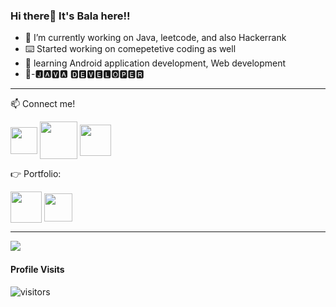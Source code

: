 ### Hi there👋 It's Bala here!!


- 🔭 I’m currently working on Java, leetcode, and also Hackerrank
- ⌨️ Started working on comepetetive coding as well
- 🌱 learning Android application development, Web development
- 👀-🅹🅰🆅🅰 🅳🅴🆅🅴🅻🅾🅿🅴🆁

<hr>

:mailbox: Connect me!

<a href="https://www.linkedin.com/in/bala-subramaniyan-45b8901a3/" target="blank"><img align="center" src="https://cdn-icons-png.flaticon.com/512/174/174857.png" height="43" width="43" /></a>
<a href="https://www.instagram.com/bala_subramaniyan__/" target="blank"><img align="center" src="https://cdn.pixabay.com/photo/2020/11/15/06/18/instagram-logo-5744708_960_720.png" height="60" width="60" /></a>
<a href="https://mail.google.com/mail/u/0/?fs=1&amp;tf=cm&amp;to=mspb.bala@gmail.com" target="blank"><img align="center" src="https://www.pngfind.com/pngs/m/542-5421481_com-mail-icon-vector-png-transparent-png.png" height="50" width="50" /></a>

👉 Portfolio:

<a href="https://www.hackerrank.com/bala_008" target="blank"><img align="center" src="https://upload.wikimedia.org/wikipedia/commons/6/65/HackerRank_logo.png" height="50" width="50" /></a>
<a href="https://leetcode.com/Bala008/" target="blank"><img align="center" src="https://leetcode.com/static/images/LeetCode_logo_rvs.png" height="45" width="45" /></a>

<hr>

<p><img align="left" src="https://github-readme-stats.vercel.app/api/top-langs?username=Bala320&show_icons=true&locale=en&layout=compact" /></p><br>

#### Profile Visits

![visitors](https://visitor-badge.glitch.me/badge?page_id=Bala320.Bala320)


